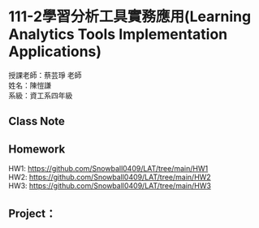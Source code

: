 # 111-2學習分析工具實務應用(Learning Analytics Tools Implementation Applications)
授課老師：蔡芸琤 老師  
姓名：陳愷謙  
系級：資工系四年級  
## Class Note
## Homework
HW1: https://github.com/Snowball0409/LAT/tree/main/HW1  
HW2: https://github.com/Snowball0409/LAT/tree/main/HW2  
HW3: https://github.com/Snowball0409/LAT/tree/main/HW3
## Project：

